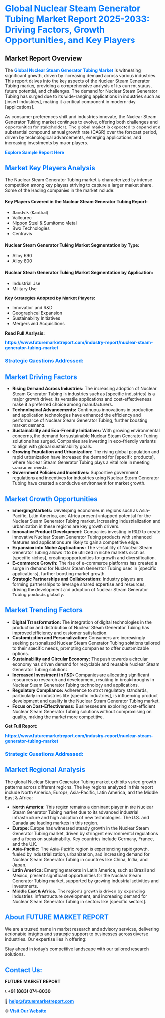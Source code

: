 <h1 style="color: #007BFF;">Global Nuclear Steam Generator Tubing Market Report 2025-2033: Driving Factors, Growth Opportunities, and Key Players</h1>

<section id="overview">
<h2>Market Report Overview</h2>
<p>The <a href="https://www.futuremarketreport.com/industry-report/nuclear-steam-generator-tubing-market" style="color: #007BFF; text-decoration: none;"><strong>Global Nuclear Steam Generator Tubing Market</strong></a> is witnessing significant growth, driven by increasing demand across various industries. This report delves into the key aspects of the Nuclear Steam Generator Tubing market, providing a comprehensive analysis of its current status, future potential, and challenges. The demand for Nuclear Steam Generator Tubing has surged due to its wide-ranging applications in industries such as [insert industries], making it a critical component in modern-day [applications].</p>
<p>As consumer preferences shift and industries innovate, the Nuclear Steam Generator Tubing market continues to evolve, offering both challenges and opportunities for stakeholders. The global market is expected to expand at a substantial compound annual growth rate (CAGR) over the forecast period, driven by technological advancements, emerging applications, and increasing investments by major players.</p>
</section>

<section id="overview">
<p><a href="https://www.futuremarketreport.com/request-sample/reportId=31485" style="color: #007BFF; text-decoration: none;"><strong>Explore Sample Report Here</strong></a></p>
</section>

<section id="key-players">
<h2 style="color: #007BFF;">Market Key Players Analysis</h2>
<p>The Nuclear Steam Generator Tubing market is characterized by intense competition among key players striving to capture a larger market share. Some of the leading companies in the market include:</p>
<h4>Key Players Covered in the Nuclear Steam Generator Tubing Report:</h4>
<ul><li>Sandvik (Kanthal)</li><li>Vallourec</li><li>Nippon Steel &amp; Sumitomo Metal</li><li>Bwx Technologies</li><li>Centravis</li></ul>
<h4>Nuclear Steam Generator Tubing Market Segmentation by Type:</h4>
<ul><li>Alloy 690</li><li>Alloy 800</li></ul>

<h4>Nuclear Steam Generator Tubing Market Segmentation by Application:</h4>
<ul><li>Industrial Use</li><li>Military Use</li></ul>
<p><strong>Key Strategies Adopted by Market Players:</strong></p>
<ul>
<li>Innovation and R&D</li>
<li>Geographical Expansion</li>
<li>Sustainability Initiatives</li>
<li>Mergers and Acquisitions</li>
</ul>
</section>

<section>
<p><strong>Read Full Analysis: </strong></p><a href="https://www.futuremarketreport.com/industry-report/nuclear-steam-generator-tubing-market" style="color: #007BFF; text-decoration: none;"><strong>https://www.futuremarketreport.com/industry-report/nuclear-steam-generator-tubing-market</strong></a>
<h3 style="color: #007BFF;">Strategic Questions Addressed:</h3>
</section>

<section id="driving-factors">
<h2 style="color: #007BFF;">Market Driving Factors</h2>
<ul>
<li><strong>Rising Demand Across Industries:</strong> The increasing adoption of Nuclear Steam Generator Tubing in industries such as [specific industries] is a major growth driver. Its versatile applications and cost-effectiveness make it a preferred choice among manufacturers.</li>
<li><strong>Technological Advancements:</strong> Continuous innovations in production and application technologies have enhanced the efficiency and performance of Nuclear Steam Generator Tubing, further boosting market demand.</li>
<li><strong>Sustainability and Eco-Friendly Initiatives:</strong> With growing environmental concerns, the demand for sustainable Nuclear Steam Generator Tubing solutions has surged. Companies are investing in eco-friendly variants to align with global sustainability goals.</li>
<li><strong>Growing Population and Urbanization:</strong> The rising global population and rapid urbanization have increased the demand for [specific products], where Nuclear Steam Generator Tubing plays a vital role in meeting consumer needs.</li>
<li><strong>Government Policies and Incentives:</strong> Supportive government regulations and incentives for industries using Nuclear Steam Generator Tubing have created a conducive environment for market growth.</li>
</ul>
</section>

<section id="growth-opportunities">
<h2 style="color: #007BFF;">Market Growth Opportunities</h2>
<ul>
<li><strong>Emerging Markets:</strong> Developing economies in regions such as Asia-Pacific, Latin America, and Africa present untapped potential for the Nuclear Steam Generator Tubing market. Increasing industrialization and urbanization in these regions are key growth drivers.</li>
<li><strong>Innovative Product Development:</strong> Companies investing in R&D to create innovative Nuclear Steam Generator Tubing products with enhanced features and applications are likely to gain a competitive edge.</li>
<li><strong>Expansion into Niche Applications:</strong> The versatility of Nuclear Steam Generator Tubing allows it to be utilized in niche markets such as [specific niches], creating opportunities for growth and diversification.</li>
<li><strong>E-commerce Growth:</strong> The rise of e-commerce platforms has created a surge in demand for Nuclear Steam Generator Tubing used in [specific applications], further boosting market growth.</li>
<li><strong>Strategic Partnerships and Collaborations:</strong> Industry players are forming partnerships to leverage shared expertise and resources, driving the development and adoption of Nuclear Steam Generator Tubing products globally.</li>
</ul>
</section>

<section id="trending-factors">
<h2 style="color: #007BFF;">Market Trending Factors</h2>
<ul>
<li><strong>Digital Transformation:</strong> The integration of digital technologies in the production and distribution of Nuclear Steam Generator Tubing has improved efficiency and customer satisfaction.</li>
<li><strong>Customization and Personalization:</strong> Consumers are increasingly seeking personalized Nuclear Steam Generator Tubing solutions tailored to their specific needs, prompting companies to offer customizable options.</li>
<li><strong>Sustainability and Circular Economy:</strong> The push towards a circular economy has driven demand for recyclable and reusable Nuclear Steam Generator Tubing solutions.</li>
<li><strong>Increased Investment in R&D:</strong> Companies are allocating significant resources to research and development, resulting in breakthroughs in Nuclear Steam Generator Tubing technology and applications.</li>
<li><strong>Regulatory Compliance:</strong> Adherence to strict regulatory standards, particularly in industries like [specific industries], is influencing product development and quality in the Nuclear Steam Generator Tubing market.</li>
<li><strong>Focus on Cost-Effectiveness:</strong> Businesses are exploring cost-efficient Nuclear Steam Generator Tubing solutions without compromising on quality, making the market more competitive.</li>
</ul>
</section>

<section>
<p><strong>Get Full Report: </strong></p><a href="https://www.futuremarketreport.com/industry-report/nuclear-steam-generator-tubing-market" style="color: #007BFF; text-decoration: none;"><strong>https://www.futuremarketreport.com/industry-report/nuclear-steam-generator-tubing-market</strong></a>
<h3 style="color: #007BFF;">Strategic Questions Addressed:</h3>
</section>


<section id="regional-analysis">
<h2 style="color: #007BFF;">Market Regional Analysis</h2>
<p>The global Nuclear Steam Generator Tubing market exhibits varied growth patterns across different regions. The key regions analyzed in this report include North America, Europe, Asia-Pacific, Latin America, and the Middle East & Africa:</p>
<ul>
<li><strong>North America:</strong> This region remains a dominant player in the Nuclear Steam Generator Tubing market due to its advanced industrial infrastructure and high adoption of new technologies. The U.S. and Canada are leading markets in this region.</li>
<li><strong>Europe:</strong> Europe has witnessed steady growth in the Nuclear Steam Generator Tubing market, driven by stringent environmental regulations and a focus on sustainability. Key countries include Germany, France, and the U.K.</li>
<li><strong>Asia-Pacific:</strong> The Asia-Pacific region is experiencing rapid growth, fueled by industrialization, urbanization, and increasing demand for Nuclear Steam Generator Tubing in countries like China, India, and Japan.</li>
<li><strong>Latin America:</strong> Emerging markets in Latin America, such as Brazil and Mexico, present significant opportunities for the Nuclear Steam Generator Tubing market, supported by growing industrial activities and investments.</li>
<li><strong>Middle East & Africa:</strong> The region’s growth is driven by expanding industries, infrastructure development, and increasing demand for Nuclear Steam Generator Tubing in sectors like [specific sectors].</li>
</ul>
</section>

<footer>
<h2 style="color: #007BFF;">About FUTURE MARKET REPORT</h2>
<p>We are a trusted name in market research and advisory services, delivering actionable insights and strategic support to businesses across diverse industries. Our expertise lies in offering:</p>

<p>Stay ahead in today’s competitive landscape with our tailored research solutions.</p>

<h2 style="color: #007BFF;">Contact Us:</h2>
<p><strong>FUTURE MARKET REPORT</strong></p>
<p>📞 <strong>+91 (883) 074-8030</strong></p>
<p>📧 <strong><a href="mailto:help@futuremarketreport.com" style="color: #007BFF;">help@futuremarketreport.com</a></strong></p>
<p>🌐 <strong><a href="https://www.futuremarketreport.com/" style="color: #007BFF;">Visit Our Website</a></strong></p>
</footer>